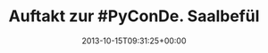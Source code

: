 ---
retweeted: false
source: <a href="http://twitter.com/download/android" rel="nofollow">Twitter for Android</a>
entities:
  user_mentions: []
  urls: []
  symbols: []
  media:
  - expanded_url: https://twitter.com/bascht/status/390047250699014144/photo/1
    indices:
    - '104'
    - '126'
    url: http://t.co/TeUcyzyjUt
    media_url: http://pbs.twimg.com/media/BWm56GQIEAAEcY7.jpg
    id_str: '390047250506059776'
    id: '390047250506059776'
    media_url_https: https://pbs.twimg.com/media/BWm56GQIEAAEcY7.jpg
    sizes:
      large:
        w: '1024'
        h: '1020'
        resize: fit
      thumb:
        w: '150'
        h: '150'
        resize: crop
      small:
        w: '680'
        h: '677'
        resize: fit
      medium:
        w: '1024'
        h: '1020'
        resize: fit
    type: photo
    display_url: pic.twitter.com/TeUcyzyjUt
  hashtags:
  - text: PyConDe
    indices:
    - '12'
    - '20'
display_text_range:
- '0'
- '126'
favorite_count: '1'
id_str: '390047250699014144'
truncated: false
retweet_count: '0'
id: '390047250699014144'
possibly_sensitive: false
created_at: Tue Oct 15 09:31:25 +0000 2013
favorited: false
full_text: 'Auftakt zur #PyConDe. Saalbefüllung lässt vermuten dass ich nicht der
  einzige war, der verschlafen hat.'
lang: de
extended_entities:
  media:
  - expanded_url: https://twitter.com/bascht/status/390047250699014144/photo/1
    indices:
    - '104'
    - '126'
    url: http://t.co/TeUcyzyjUt
    media_url: http://pbs.twimg.com/media/BWm56GQIEAAEcY7.jpg
    id_str: '390047250506059776'
    id: '390047250506059776'
    media_url_https: https://pbs.twimg.com/media/BWm56GQIEAAEcY7.jpg
    sizes:
      large:
        w: '1024'
        h: '1020'
        resize: fit
      thumb:
        w: '150'
        h: '150'
        resize: crop
      small:
        w: '680'
        h: '677'
        resize: fit
      medium:
        w: '1024'
        h: '1020'
        resize: fit
    type: photo
    display_url: pic.twitter.com/TeUcyzyjUt
tags:
- PyConDe
- pesos:twitter
date: '2013-10-15T09:31:25+00:00'
src: https://twitter.com/bascht/status/390047250699014144
original_url: https://twitter.com/bascht/status/390047250699014144
type: twitter_tweet
media_url: https://img.bascht.com/twitter/pbs.twimg.com/media/BWm56GQIEAAEcY7.jpg
text: 'Auftakt zur #PyConDe. Saalbefüllung lässt vermuten dass ich nicht der einzige
  war, der verschlafen hat.'
title: 'Auftakt zur #PyConDe. Saalbefül'

---